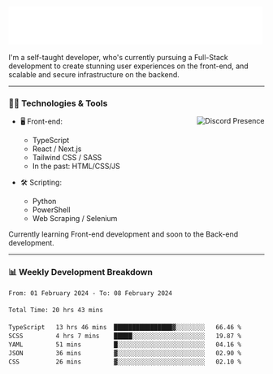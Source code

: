 <img src="assets/wave.svg" alt=":wave:" />

I'm a self-taught developer, who's currently pursuing a Full-Stack development to create stunning user experiences on the front-end, and scalable and secure infrastructure on the backend.

---

### 🧑‍💻 Technologies & Tools

<a href="https://discord.com/users/414304208649453568" target="_blank" rel="nofollow">
   <img src="https://lanyard-profile-readme.vercel.app/api/414304208649453568?idleMessage=Probably%20doing%20something%20else..." alt="Discord Presence" align="right">
</a>

- 🖥️ Front-end:

  - TypeScript
  - React / Next.js
  - Tailwind CSS / SASS
  - In the past: HTML/CSS/JS

- 🛠 Scripting:

  - Python
  - PowerShell
  - Web Scraping / Selenium

Currently learning Front-end development and soon to the Back-end development.

---

### 📊 Weekly Development Breakdown

<!-- ![ccrsxx's GitHub Stats](https://github-readme-stats.vercel.app/api?username=ccrsxx&count_private=true&theme=tokyonight) -->
<!-- ![ccrsxx's Top Langs](https://github-readme-stats.vercel.app/api/top-langs/?username=ccrsxx&hide=lua,java,html&theme=tokyonight) -->

<!--START_SECTION:waka-->

```txt
From: 01 February 2024 - To: 08 February 2024

Total Time: 20 hrs 43 mins

TypeScript   13 hrs 46 mins  ████████████████▓░░░░░░░░   66.46 %
SCSS         4 hrs 7 mins    █████░░░░░░░░░░░░░░░░░░░░   19.87 %
YAML         51 mins         █░░░░░░░░░░░░░░░░░░░░░░░░   04.16 %
JSON         36 mins         ▓░░░░░░░░░░░░░░░░░░░░░░░░   02.90 %
CSS          26 mins         ▓░░░░░░░░░░░░░░░░░░░░░░░░   02.10 %
```

<!--END_SECTION:waka-->
